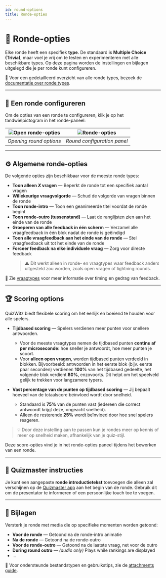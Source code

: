 ```yaml
---
id: round-options
title: Ronde-opties
---
```


# 🔄 Ronde-opties

Elke ronde heeft een specifiek **type**. De standaard is **Multiple Choice (Trivia)**, maar voel je vrij om te testen en experimenteren met alle beschikbare types. Op deze pagina worden de instellingen en bijlagen uitgelegd die je per ronde kunt configureren.

📘 Voor een gedetailleerd overzicht van alle ronde types, bezoek de [documentatie over ronde types](../round-types/000-round-types.md).

---

## 🔧 Een ronde configureren

Om de opties van een ronde te configureren, klik je op het tandwielpictogram in het ronde-paneel:

| ![Open ronde-opties](/images/open-round-options.png) | ![Ronde-opties](/images/round-options.png) |
| :--------------------------------------------------: | :----------------------------------------: |
|                _Opening round options_               |         _Round configuration panel_        |

---

## ⚙️ Algemene ronde-opties

De volgende opties zijn beschikbaar voor de meeste ronde types:

- **Toon alleen _X_ vragen** — Beperkt de ronde tot een specifiek aantal vragen
- **Willekeurige vraagvolgorde** — Schud de volgorde van vragen binnen de ronde
- **Toon ronde-intro** — Toon een geanimeerde titel voordat de ronde begint
- **Toon ronde-outro (tussenstand)** — Laat de ranglijsten zien aan het einde van de ronde
- **Groeperen van alle feedback in één scherm** — Verzamel alle vraagfeedback in één blok nadat de ronde is geëindigd
- **Toon alle vraagfeedback aan het einde van de ronde** — Stel vraagfeedback uit tot het einde van de ronde
- **Forceer feedback na elke individuele vraag** — Zorg voor directe feedback
  > ⚠️ Dit werkt alleen in ronde- en vraagtypes waar feedback anders uitgesteld zou worden, zoals open vragen of lightning rounds.

📘 Zie [vraagtypes](../question-types/000-question-types.md) voor meer informatie over timing en gedrag van feedback.

---

## 🏆 Scoring options

QuizWitz biedt flexibele scoring om het eerlijk en boeiend te houden voor alle spelers.

- **Tijdbased scoring** — Spelers verdienen meer punten voor snellere antwoorden.
  - Voor de meeste vraagtypes nemen de tijdbased punten **continu af per microseconde**: hoe sneller je antwoordt, hoe meer punten je scoort.
  - Voor **alleen open vragen**, worden tijdbased punten verdeeld in blokken. Bijvoorbeeld: antwoorden in het eerste blok (bijv. eerste paar seconden) verdienen **100%** van het tijdbased gedeelte, het volgende blok verdient **80%**, enzovoorts. Dit helpt om het speelveld gelijk te trekken voor langzamere typers.

- **Vast percentage van de punten op tijdbased scoring** — Jij bepaalt hoeveel van de totaalscore beïnvloed wordt door snelheid.
  - Standaard is **75%** van de punten vast (iedereen die correct antwoordt krijgt deze, ongeacht snelheid).
  - Alleen de resterende **25%** wordt beïnvloed door hoe snel spelers reageren.

> 💡 Door deze instelling aan te passen kun je rondes meer op kennis of meer op snelheid maken, afhankelijk van je quiz-stijl.

Deze score-opties vind je in het ronde-opties paneel tijdens het bewerken van een ronde.

---

## 📜 Quizmaster instructies

Je kunt een aangepaste **ronde introductietekst** toevoegen die alleen zal verschijnen op de [Quizmaster app](../quizmaster/001-introduction.md) aan het begin van de ronde. Gebruik dit om de presentator te informeren of een persoonlijke touch toe te voegen.

---

## 📎 Bijlagen

Versterk je ronde met media die op specifieke momenten worden getoond:

- **Voor de ronde** — Getoond na de ronde-intro animatie
- **Na de ronde** — Getoond na de ronde-outro
- **Voor de ronde-outro** — Getoond na de laatste vraag, net voor de outro
- **During round outro** — _(audio only)_ Plays while rankings are displayed
- ...

📘 Voor ondersteunde bestandstypen en gebruikstips, zie de [attachments guide](../editor/006-attachments.md).
